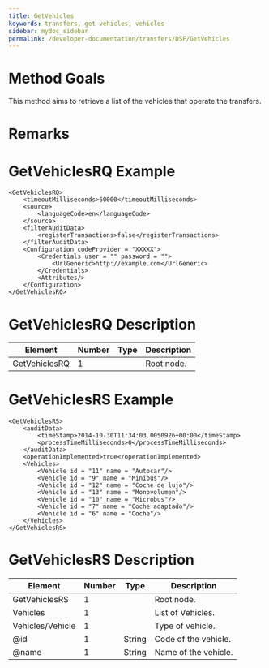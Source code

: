 ```yaml
---
title: GetVehicles
keywords: transfers, get vehicles, vehicles
sidebar: mydoc_sidebar
permalink: /developer-documentation/transfers/DSF/GetVehicles
---
```




Method Goals
============

This method aims to retrieve a list of the vehicles that operate the
transfers.



Remarks
=======



GetVehiclesRQ Example
=====================

    <GetVehiclesRQ>
        <timeoutMilliseconds>60000</timeoutMilliseconds>
        <source>
            <languageCode>en</languageCode>
        </source>
        <filterAuditData>
            <registerTransactions>false</registerTransactions>
        </filterAuditData>
        <Configuration codeProvider = "XXXXX">
            <Credentials user = "" password = "">
                <UrlGeneric>http://example.com</UrlGeneric>
            </Credentials>
            <Attributes/>
        </Configuration>
    </GetVehiclesRQ>



GetVehiclesRQ Description
=========================



| **Element**		| **Number**	| **Type**	| **Description**	|
| --------------------- | ------------- | ------------- | --------------------- |
| GetVehiclesRQ		| 1          	|		| Root node.		|



GetVehiclesRS Example
=====================

    <GetVehiclesRS>
        <auditData>
            <timeStamp>2014-10-30T11:34:03.0050926+00:00</timeStamp>
            <processTimeMilliseconds>0</processTimeMilliseconds>
        </auditData>
        <operationImplemented>true</operationImplemented>
        <Vehicles>
            <Vehicle id = "11" name = "Autocar"/>
            <Vehicle id = "9" name = "Minibus"/>
            <Vehicle id = "12" name = "Coche de lujo"/>
            <Vehicle id = "13" name = "Monovolumen"/>
            <Vehicle id = "10" name = "Microbus"/>
            <Vehicle id = "7" name = "Coche adaptado"/>
            <Vehicle id = "6" name = "Coche"/>
        </Vehicles>
    </GetVehiclesRS>



GetVehiclesRS Description
=========================



| **Element**			| **Number**	| **Type**	| **Description**			|
| ----------------------------- | ------------- | ------------- | ------------------------------------- |
| GetVehiclesRS			| 1          	|		| Root node.     			|
| Vehicles   			| 1          	|		| List of Vehicles.			|
| Vehicles/Vehicle		| 1          	|		| Type of vehicle.			|
| @id        			| 1    		| String	| Code of the vehicle. 			|
| @name      			| 1    		| String	| Name of the vehicle.			|

